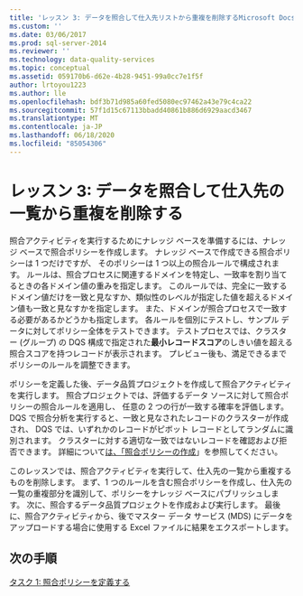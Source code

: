 ```yaml
---
title: 'レッスン 3: データを照合して仕入先リストから重複を削除するMicrosoft Docs'
ms.custom: ''
ms.date: 03/06/2017
ms.prod: sql-server-2014
ms.reviewer: ''
ms.technology: data-quality-services
ms.topic: conceptual
ms.assetid: 059170b6-d62e-4b28-9451-99a0cc7e1f5f
author: lrtoyou1223
ms.author: lle
ms.openlocfilehash: bdf3b71d985a60fed5080ec97462a43e79c4ca22
ms.sourcegitcommit: 57f1d15c67113bbadd40861b886d6929aacd3467
ms.translationtype: MT
ms.contentlocale: ja-JP
ms.lasthandoff: 06/18/2020
ms.locfileid: "85054306"
---
```

# <a name="lesson-3-matching-data-to-remove-duplicates-from-supplier-list"></a>レッスン 3: データを照合して仕入先の一覧から重複を削除する
  照合アクティビティを実行するためにナレッジ ベースを準備するには、ナレッジ ベースで照合ポリシーを作成します。 ナレッジ ベースで作成できる照合ポリシーは 1 つだけですが、 そのポリシーは 1 つ以上の照合ルールで構成されます。 ルールは、照合プロセスに関連するドメインを特定し、一致率を割り当てるときの各ドメイン値の重みを指定します。 このルールでは、完全に一致するドメイン値だけを一致と見なすか、類似性のレベルが指定した値を超えるドメイン値も一致と見なすかを指定します。 また、ドメインが照合プロセスで一致する必要があるかどうかも指定します。 各ルールを個別にテストし、サンプル データに対してポリシー全体をテストできます。 テストプロセスでは、クラスター (グループ) の DQS 構成で指定された**最小レコードスコア**のしきい値を超える照合スコアを持つレコードが表示されます。 プレビュー後も、満足できるまでポリシーのルールを調整できます。  
  
 ポリシーを定義した後、データ品質プロジェクトを作成して照合アクティビティを実行します。 照合プロジェクトでは、評価するデータ ソースに対して照合ポリシーの照合ルールを適用し、 任意の 2 つの行が一致する確率を評価します。 DQS で照合分析を実行すると、一致と見なされたレコードのクラスターが作成され、 DQS では、いずれかのレコードがピボット レコードとしてランダムに識別されます。 クラスターに対する適切な一致ではないレコードを確認および拒否できます。 詳細について[は、「照合ポリシーの作成](https://msdn.microsoft.com/library/hh270290.aspx)」を参照してください。  
  
 このレッスンでは、照合アクティビティを実行して、仕入先の一覧から重複するものを削除します。 まず、1 つのルールを含む照合ポリシーを作成し、仕入先の一覧の重複部分を識別して、ポリシーをナレッジ ベースにパブリッシュします。 次に、照合するデータ品質プロジェクトを作成および実行します。 最後に、照合アクティビティから、後でマスター データ サービス (MDS) にデータをアップロードする場合に使用する Excel ファイルに結果をエクスポートします。  
  
## <a name="next-step"></a>次の手順  
 [タスク 1: 照合ポリシーを定義する](../../2014/tutorials/task-1-defining-a-matching-policy.md)  
  
  
